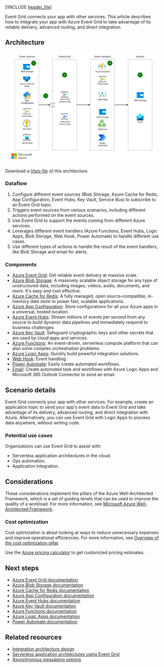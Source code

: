 [!INCLUDE [header_file](../../../includes/sol-idea-header.md)]

Event Grid connects your app with other services. This article describes how to integrate your app with Azure Event Grid to take advantage of its reliable delivery, advanced routing, and direct integration.

## Architecture

![Diagram showing application integration using Azure Event Grid.](../media/application-integration-using-event-grid.svg)

*Download a [Visio file](https://arch-center.azureedge.net/application-integration-using-event-grid.vsdx) of this architecture.*

### Dataflow

1. Configure different event sources (Blob Storage, Azure Cache for Redis, App Configuration, Event Hubs, Key Vault, Service Bus) to subscribe to an Event Grid topic.
1. Triggers event sources from various scenarios, including different actions performed on the event sources.
1. Use Event Grid to support the events coming from different Azure services.
1. Leverages different event handlers (Azure Functions, Event Hubs, Logic Apps, Blob Storage, Web Hook, Power Automate) to handle different use cases.
1. Use different types of actions to handle the result of the event handlers, like Blob Storage and email for alerts.

### Components

* [Azure Event Grid](https://azure.microsoft.com/services/event-grid): Get reliable event delivery at massive scale.
* [Azure Blob Storage](https://azure.microsoft.com/services/storage/blobs): A massively scalable object storage for any type of unstructured data, including images, videos, audio, documents, and more. It's easy and cost effective.
* [Azure Cache for Redis](https://azure.microsoft.com/services/cache): A fully managed, open source–compatible, in-memory data store to power fast, scalable applications.
* [Azure App Configuration](https://azure.microsoft.com/services/app-configuration): Store configurations for all your Azure apps in a universal, hosted location.
* [Azure Event Hubs](https://azure.microsoft.com/services/event-hubs): Stream millions of events per second from any source to build dynamic data pipelines and immediately respond to business challenges.
* [Azure Key Vault](https://azure.microsoft.com/services/key-vault): Safeguard cryptographic keys and other secrets that are used by cloud apps and services.
* [Azure Functions](https://azure.microsoft.com/services/functions): An event-driven, serverless compute platform that can also solve complex orchestration problems.
* [Azure Logic Apps](https://azure.microsoft.com/services/service-bus): Quickly build powerful integration solutions.
* [Web Hook](/azure/event-grid/handler-webhooks): Event handling.
* [Power Automate](https://flow.microsoft.com): Easily create automated workflows.
* [Email](/azure/connectors/connectors-create-api-office365-outlook): Create automated task and workflows with Azure Logic Apps and Microsoft 365 Outlook Connector to send an email.

## Scenario details

Event Grid connects your app with other services. For example, create an application topic to send your app's event data to Event Grid and take advantage of its delivery, advanced routing, and direct integration with Azure. Alternatively, you can use Event Grid with Logic Apps to process data anywhere, without writing code.

### Potential use cases

Organizations can use Event Grid to assist with:

* Serverless application architectures in the cloud.
* Ops automation.
* Application integration.

## Considerations

These considerations implement the pillars of the Azure Well-Architected Framework, which is a set of guiding tenets that can be used to improve the quality of a workload. For more information, see [Microsoft Azure Well-Architected Framework](/azure/architecture/framework).

### Cost optimization

Cost optimization is about looking at ways to reduce unnecessary expenses and improve operational efficiencies. For more information, see [Overview of the cost optimization pillar](/azure/architecture/framework/cost/overview).

Use the [Azure pricing calculator](https://azure.com/e/e146fd5535974f1dae5e32a06efb424d) to get customized pricing estimates. 

## Next steps

* [Azure Event Grid documentation](/azure/event-grid)
* [Azure Blob Storage documentation](/azure/storage/blobs)
* [Azure Cache for Redis documentation](/azure/azure-cache-for-redis)
* [Azure App Configuration documentation](/azure/azure-app-configuration)
* [Azure Event Hubs documentation](/azure/event-hubs)
* [Azure Key Vault documentation](/azure/key-vault)
* [Azure Functions documentation](/azure/azure-functions)
* [Azure Logic Apps documentation](/azure/logic-apps)
* [Power Automate documentation](/power-automate)

## Related resources

- [Integration architecture design](../../integration/integration-start-here.yml)
- [Serverless application architectures using Event Grid](../../solution-ideas/articles/serverless-application-architectures-using-event-grid.yml)
- [Asynchronous messaging options](../../guide/technology-choices/messaging.yml)
